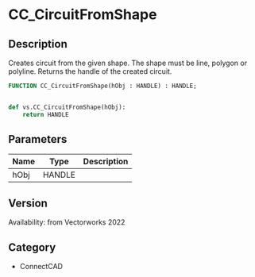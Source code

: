 # CC_CircuitFromShape

## Description
Creates circuit from the given shape. The shape must be line, polygon or polyline. Returns the handle of the created circuit.

```pascal
FUNCTION CC_CircuitFromShape(hObj : HANDLE) : HANDLE;
```

```python

def vs.CC_CircuitFromShape(hObj):
    return HANDLE
```

## Parameters
|Name|Type|Description|
|---|---|---|
|hObj|HANDLE||

## Version
Availability: from Vectorworks 2022
## Category
* ConnectCAD

